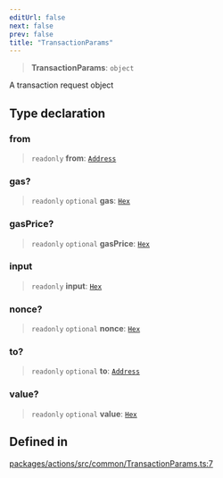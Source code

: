 ```yaml
---
editUrl: false
next: false
prev: false
title: "TransactionParams"
---
```


> **TransactionParams**: `object`

A transaction request object

## Type declaration

### from

> `readonly` **from**: [`Address`](/reference/tevm/actions/type-aliases/address/)

### gas?

> `readonly` `optional` **gas**: [`Hex`](/reference/tevm/actions/type-aliases/hex/)

### gasPrice?

> `readonly` `optional` **gasPrice**: [`Hex`](/reference/tevm/actions/type-aliases/hex/)

### input

> `readonly` **input**: [`Hex`](/reference/tevm/actions/type-aliases/hex/)

### nonce?

> `readonly` `optional` **nonce**: [`Hex`](/reference/tevm/actions/type-aliases/hex/)

### to?

> `readonly` `optional` **to**: [`Address`](/reference/tevm/actions/type-aliases/address/)

### value?

> `readonly` `optional` **value**: [`Hex`](/reference/tevm/actions/type-aliases/hex/)

## Defined in

[packages/actions/src/common/TransactionParams.ts:7](https://github.com/qbzzt/tevm-monorepo/blob/main/packages/actions/src/common/TransactionParams.ts#L7)

